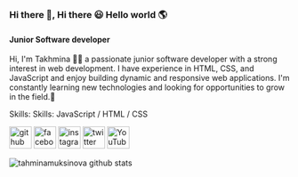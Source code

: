 ### Hi there 👋, Hi there 😃 Hello world 🌎
#### Junior Software developer 
Hi, I'm Takhmina 👋🏻
 a passionate junior software developer with a strong interest in web development. I have experience in HTML, CSS, and JavaScript and enjoy building dynamic and responsive web applications. I'm constantly learning new technologies and looking for opportunities to grow in the field.🦾

Skills: Skills: JavaScript / HTML / CSS



[<img src='https://cdn.jsdelivr.net/npm/simple-icons@3.0.1/icons/github.svg' alt='github' height='40'>](https://github.com/tahminamuksinova)  [<img src='https://cdn.jsdelivr.net/npm/simple-icons@3.0.1/icons/facebook.svg' alt='facebook' height='40'>](https://www.facebook.com/TakhminaVictory)  [<img src='https://cdn.jsdelivr.net/npm/simple-icons@3.0.1/icons/instagram.svg' alt='instagram' height='40'>](https://www.instagram.com/takhmina5/)  [<img src='https://cdn.jsdelivr.net/npm/simple-icons@3.0.1/icons/twitter.svg' alt='twitter' height='40'>](https://twitter.com/Takhmina1515)  [<img src='https://cdn.jsdelivr.net/npm/simple-icons@3.0.1/icons/youtube.svg' alt='YouTube' height='40'>](https://www.youtube.com/channel/TakhminaMuksinova)  

![tahminamuksinova github stats](https://github-readme-stats.vercel.app/api?username=tahminamuksinova&show_icons=true&hide_border=true)




